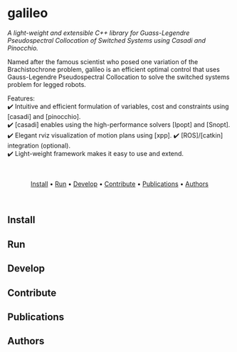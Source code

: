 # galileo
*A light-weight and extensible C++ library for Guass-Legendre Pseudospectral Collocation of Switched Systems using Casadi and Pinocchio.*


<blockquote class="imgur-embed-pub" lang="en" data-id="a/AUO9Bcz"><a href="//imgur.com/AUO9Bcz"></a></blockquote><script async src="//s.imgur.com/min/embed.js" charset="utf-8"></script>

Named after the famous scientist who posed one variation of the Brachistochrone problem, galileo is an efficient optimal control that uses Gauss-Legendre Pseudospectral Collocation to solve the switched systems problem for legged robots.

Features:  
:heavy_check_mark: Intuitive and efficient formulation of variables, cost and constraints using [casadi] and [pinocchio].   
:heavy_check_mark: [casadi] enables using the high-performance solvers [Ipopt] and [Snopt].  
:heavy_check_mark: Elegant rviz visualization of motion plans using [xpp].
:heavy_check_mark: [ROS]/[catkin] integration (optional).  
:heavy_check_mark: Light-weight framework makes it easy to use and extend.

<br>

<p align="center">
  <a href="#install">Install</a> •
  <a href="#run">Run</a> •
  <a href="#develop">Develop</a> •
  <a href="#contribute">Contribute</a> •
  <a href="#publications">Publications</a> •
  <a href="#authors">Authors</a>
</p>

<br/>

## Install

## Run

## Develop

## Contribute

## Publications

## Authors 

